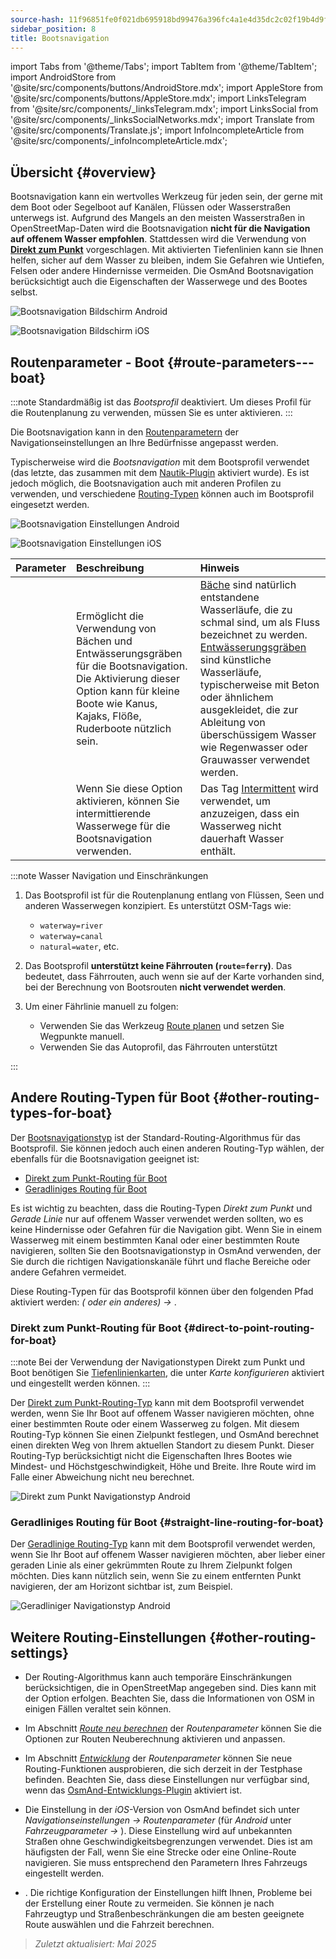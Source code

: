 ```yaml
---
source-hash: 11f96851fe0f021db695918bd99476a396fc4a1e4d35dc2c02f19b4d9f965751
sidebar_position: 8
title: Bootsnavigation
---
```

import Tabs from '@theme/Tabs';
import TabItem from '@theme/TabItem';
import AndroidStore from '@site/src/components/buttons/AndroidStore.mdx';
import AppleStore from '@site/src/components/buttons/AppleStore.mdx';
import LinksTelegram from '@site/src/components/_linksTelegram.mdx';
import LinksSocial from '@site/src/components/_linksSocialNetworks.mdx';
import Translate from '@site/src/components/Translate.js';
import InfoIncompleteArticle from '@site/src/components/_infoIncompleteArticle.mdx';



## Übersicht {#overview}

Bootsnavigation kann ein wertvolles Werkzeug für jeden sein, der gerne mit dem Boot oder Segelboot auf Kanälen, Flüssen oder Wasserstraßen unterwegs ist. Aufgrund des Mangels an den meisten Wasserstraßen in OpenStreetMap-Daten wird die Bootsnavigation **nicht für die Navigation auf offenem Wasser empfohlen**. Stattdessen wird die Verwendung von **[Direkt zum Punkt](#direct-to-point-routing-for-boat)** vorgeschlagen. Mit aktivierten Tiefenlinien kann sie Ihnen helfen, sicher auf dem Wasser zu bleiben, indem Sie Gefahren wie Untiefen, Felsen oder andere Hindernisse vermeiden.
Die OsmAnd Bootsnavigation berücksichtigt auch die Eigenschaften der Wasserwege und des Bootes selbst.

<Tabs groupId="operating-systems">

<TabItem value="android" label="Android">

![Bootsnavigation Bildschirm Android](@site/static/img/navigation/boat/boat_navigation_android.png)

</TabItem>

<TabItem value="ios" label="iOS">

![Bootsnavigation Bildschirm iOS](@site/static/img/navigation/boat/boat_navigation_ios.png)

</TabItem>

</Tabs>

## Routenparameter - Boot {#route-parameters---boat}

:::note
Standardmäßig ist das *Bootsprofil* deaktiviert. Um dieses Profil für die Routenplanung zu verwenden, müssen Sie es unter *<Translate android="true" ids="shared_string_menu,shared_string_settings,application_profiles"/>* aktivieren.
:::

Die Bootsnavigation kann in den [Routenparametern](../../navigation/guidance/navigation-settings.md#route-parameters) der Navigationseinstellungen an Ihre Bedürfnisse angepasst werden.

Typischerweise wird die *Bootsnavigation* mit dem Bootsprofil verwendet (das letzte, das zusammen mit dem [Nautik-Plugin](../../plugins/nautical-charts.md) aktiviert wurde). Es ist jedoch möglich, die Bootsnavigation auch mit anderen Profilen zu verwenden, und verschiedene [Routing-Typen](#other-routing-types-for-boat) können auch im Bootsprofil eingesetzt werden.


<Tabs groupId="operating-systems">

<TabItem value="android" label="Android">


![Bootsnavigation Einstellungen Android](@site/static/img/navigation/routing/boat_routing_andr.png)

</TabItem>

<TabItem value="ios" label="iOS">

![Bootsnavigation Einstellungen iOS](@site/static/img/navigation/routing/boat_routing_ios.png)

</TabItem>

</Tabs>

| Parameter | Beschreibung | Hinweis |
|:------------|:---------------|:---------------|
| *<Translate android="true" ids="routing_attr_allow_streams_name"/>* | Ermöglicht die Verwendung von Bächen und Entwässerungsgräben für die Bootsnavigation. Die Aktivierung dieser Option kann für kleine Boote wie Kanus, Kajaks, Flöße, Ruderboote nützlich sein. |  [Bäche](https://wiki.openstreetmap.org/wiki/Tag:waterway%3Dstream) sind natürlich entstandene Wasserläufe, die zu schmal sind, um als Fluss bezeichnet zu werden. [Entwässerungsgräben](https://wiki.openstreetmap.org/wiki/Tag:waterway%3Ddrain) sind künstliche Wasserläufe, typischerweise mit Beton oder ähnlichem ausgekleidet, die zur Ableitung von überschüssigem Wasser wie Regenwasser oder Grauwasser verwendet werden. |
| *<Translate android="true" ids="routing_attr_allow_intermittent_name"/>* |  Wenn Sie diese Option aktivieren, können Sie intermittierende Wasserwege für die Bootsnavigation verwenden.   | Das Tag [Intermittent](https://wiki.openstreetmap.org/wiki/Key:intermittent) wird verwendet, um anzuzeigen, dass ein Wasserweg nicht dauerhaft Wasser enthält.  |


:::note Wasser Navigation und Einschränkungen

1. Das Bootsprofil ist für die Routenplanung entlang von Flüssen, Seen und anderen Wasserwegen konzipiert. Es unterstützt OSM-Tags wie:
    - `waterway=river`
    - `waterway=canal`
    - `natural=water`, etc.

2. Das Bootsprofil **unterstützt keine Fährrouten (`route=ferry`)**. Das bedeutet, dass Fährrouten, auch wenn sie auf der Karte vorhanden sind, bei der Berechnung von Bootsrouten **nicht verwendet werden**.

3. Um einer Fährlinie manuell zu folgen:

    - Verwenden Sie das Werkzeug [Route planen](../../plan-route/create-route.md) und setzen Sie Wegpunkte manuell.
    - Verwenden Sie das Autoprofil, das Fährrouten unterstützt

:::

## Andere Routing-Typen für Boot {#other-routing-types-for-boat}

Der [Bootsnavigationstyp](#route-parameters---boat) ist der Standard-Routing-Algorithmus für das Bootsprofil. Sie können jedoch auch einen anderen Routing-Typ wählen, der ebenfalls für die Bootsnavigation geeignet ist:

 - [Direkt zum Punkt-Routing für Boot](./boat-navigation.md#direct-to-point-routing-for-boat)
 - [Geradliniges Routing für Boot](./boat-navigation.md#straight-line-routing-for-boat)

Es ist wichtig zu beachten, dass die Routing-Typen *Direkt zum Punkt* und *Gerade Linie* nur auf offenem Wasser verwendet werden sollten, wo es keine Hindernisse oder Gefahren für die Navigation gibt. Wenn Sie in einem Wasserweg mit einem bestimmten Kanal oder einer bestimmten Route navigieren, sollten Sie den Bootsnavigationstyp in OsmAnd verwenden, der Sie durch die richtigen Navigationskanäle führt und flache Bereiche oder andere Gefahren vermeidet.

Diese Routing-Typen für das Bootsprofil können über den folgenden Pfad aktiviert werden: *<Translate android="true" ids="shared_string_menu,shared_string_settings,configure_profile"/> (<Translate android="true" ids="app_mode_boat"/> oder ein anderes) → <Translate android="true" ids="routing_settings_2,nav_type_hint"/>*.


### Direkt zum Punkt-Routing für Boot {#direct-to-point-routing-for-boat}

:::note
Bei der Verwendung der Navigationstypen Direkt zum Punkt und Boot benötigen Sie [Tiefenlinienkarten](../../plugins/nautical-charts.md#nautical-map-style), die unter *Karte konfigurieren* aktiviert und eingestellt werden können.
:::

Der [Direkt zum Punkt-Routing-Typ](./direct-to-point-routing.md) kann mit dem Bootsprofil verwendet werden, wenn Sie Ihr Boot auf offenem Wasser navigieren möchten, ohne einer bestimmten Route oder einem Wasserweg zu folgen. Mit diesem Routing-Typ können Sie einen Zielpunkt festlegen, und OsmAnd berechnet einen direkten Weg von Ihrem aktuellen Standort zu diesem Punkt. Dieser Routing-Typ berücksichtigt nicht die Eigenschaften Ihres Bootes wie Mindest- und Höchstgeschwindigkeit, Höhe und Breite. Ihre Route wird im Falle einer Abweichung nicht neu berechnet.

![Direkt zum Punkt Navigationstyp Android](@site/static/img/navigation/boat/direct_navigation_type_android.png)


### Geradliniges Routing für Boot {#straight-line-routing-for-boat}

Der [Geradlinige Routing-Typ](./straight-line-routing) kann mit dem Bootsprofil verwendet werden, wenn Sie Ihr Boot auf offenem Wasser navigieren möchten, aber lieber einer geraden Linie als einer gekrümmten Route zu Ihrem Zielpunkt folgen möchten. Dies kann nützlich sein, wenn Sie zu einem entfernten Punkt navigieren, der am Horizont sichtbar ist, zum Beispiel.

![Geradliniger Navigationstyp Android](@site/static/img/navigation/boat/straight_navigation_type_android.png)


## Weitere Routing-Einstellungen {#other-routing-settings}

- Der Routing-Algorithmus kann auch temporäre Einschränkungen berücksichtigen, die in OpenStreetMap angegeben sind. Dies kann mit der Option *[<Translate android="true" ids="temporary_conditional_routing"/>](../routing/osmand-routing.md#consider-temporary-limitations)* erfolgen. Beachten Sie, dass die Informationen von OSM in einigen Fällen veraltet sein können.

- Im Abschnitt [*Route neu berechnen*](../../navigation/guidance/navigation-settings.md#recalculate-route) der *Routenparameter* können Sie die Optionen zur Routen Neuberechnung aktivieren und anpassen.

- Im Abschnitt [*Entwicklung*](../guidance/navigation-settings.md#development-settings) der *Routenparameter* können Sie neue Routing-Funktionen ausprobieren, die sich derzeit in der Testphase befinden. Beachten Sie, dass diese Einstellungen nur verfügbar sind, wenn das [OsmAnd-Entwicklungs-Plugin](../../plugins/development.md) aktiviert ist.

- Die Einstellung *[<Translate ios="true" ids="road_speeds"/>](../guidance/navigation-settings.md#road-speeds)* in der *iOS*-Version von OsmAnd befindet sich unter *Navigationseinstellungen → Routenparameter* (für *Android* unter *Fahrzeugparameter → [<Translate android="true" ids="default_speed_setting_title"/>](../guidance/navigation-settings.md#default-speed--road-speeds)*). Diese Einstellung wird auf unbekannten Straßen ohne Geschwindigkeitsbegrenzungen verwendet. Dies ist am häufigsten der Fall, wenn Sie eine Strecke oder eine Online-Route navigieren. Sie muss entsprechend den Parametern Ihres Fahrzeugs eingestellt werden.

- *[<Translate ios="true" ids="vehicle_parameters"/>](../guidance/navigation-settings.md#vehicle-parameters)*. Die richtige Konfiguration der Einstellungen hilft Ihnen, Probleme bei der Erstellung einer Route zu vermeiden. Sie können je nach Fahrzeugtyp und Straßenbeschränkungen die am besten geeignete Route auswählen und die Fahrzeit berechnen.

> *Zuletzt aktualisiert: Mai 2025*